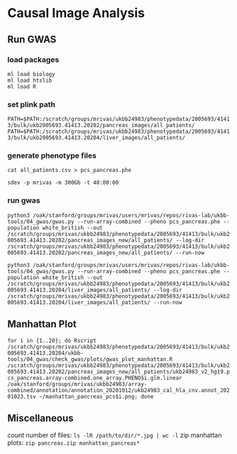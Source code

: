 # Causal Image Analysis
 
## Run GWAS

### load packages
```
ml load biology
ml load htslib
ml load R
```

### set plink path
```PATH=$PATH:/scratch/groups/mrivas/ukbb24983/phenotypedata/2005693/41413/bulk/ukb2005693.41413.20202/pancreas_images/all_patients/```
```PATH=$PATH:/scratch/groups/mrivas/ukbb24983/phenotypedata/2005693/41413/bulk/ukb2005693.41413.20204/liver_images/all_patients/```

### generate phenotype files
```cat all_patients.csv > pcs_pancreas.phe```

```sdev -p mrivas -m 300Gb -t 48:00:00```

### run gwas
```python3 /oak/stanford/groups/mrivas/users/mrivas/repos/rivas-lab/ukbb-tools/04_gwas/gwas.py --run-array-combined --pheno pcs_pancreas.phe --population white_british --out /scratch/groups/mrivas/ukbb24983/phenotypedata/2005693/41413/bulk/ukb2005693.41413.20202/pancreas_images_new/all_patients/ --log-dir /scratch/groups/mrivas/ukbb24983/phenotypedata/2005693/41413/bulk/ukb2005693.41413.20202/pancreas_images_new/all_patients/ --run-now```

```python3 /oak/stanford/groups/mrivas/users/mrivas/repos/rivas-lab/ukbb-tools/04_gwas/gwas.py --run-array-combined --pheno pcs_pancreas.phe --population white_british --out /scratch/groups/mrivas/ukbb24983/phenotypedata/2005693/41413/bulk/ukb2005693.41413.20204/liver_images/all_patients/ --log-dir /scratch/groups/mrivas/ukbb24983/phenotypedata/2005693/41413/bulk/ukb2005693.41413.20204/liver_images/all_patients/ --run-now```

## Manhattan Plot

```for i in {1..20}; do Rscript /scratch/groups/mrivas/ukbb24983/phenotypedata/2005693/41413/bulk/ukb2005693.41413.20204/ukbb-tools/04_gwas/check_gwas/plots/gwas_plot_manhattan.R /scratch/groups/mrivas/ukbb24983/phenotypedata/2005693/41413/bulk/ukb2005693.41413.20202/pancreas_images_new/all_patients/ukb24983_v2_hg19.pcs_pancreas.array-combined.one_array.PHENO$i.glm.linear /oak/stanford/groups/mrivas/ukbb24983/array-combined/annotation/annotation_20201012/ukb24983_cal_hla_cnv.annot_20201023.tsv ~/manhattan_pancreas_pcs$i.png; done```

## Miscellaneous
count number of files: ```ls -lR /path/to/dir/*.jpg | wc -l```
zip manhattan plots: ```zip pancreas.zip manhattan_pancreas*```

